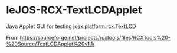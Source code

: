 # leJOS-RCX-TextLCDApplet
Java Applet GUI for testing josx.platform.rcx.TextLCD

From https://sourceforge.net/projects/rcxtools/files/RCXTools%20-%20Source/TextLCDApplet%20v1.1/
